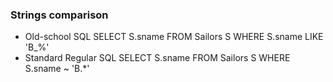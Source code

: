 ### Strings comparison
- Old-school SQL
       SELECT S.sname FROM Sailors S WHERE S.sname LIKE 'B_%'
- Standard Regular SQL
       SELECT S.sname FROM Sailors S WHERE S.sname ~ 'B.*'
       
